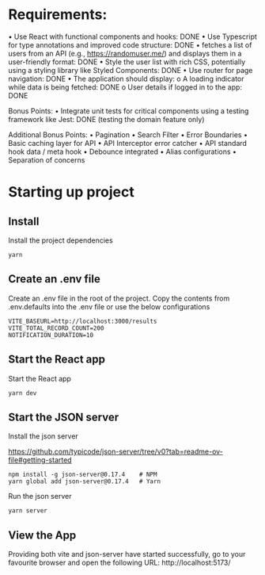 # Requirements:

• Use React with functional components and hooks: DONE
• Use Typescript for type annotations and improved code structure: DONE
• fetches a list of users from an API (e.g., https://randomuser.me/) and displays them in a user-friendly format: DONE
• Style the user list with rich CSS, potentially using a styling library like Styled Components: DONE
• Use router for page navigation: DONE
• The application should display:
  o A loading indicator while data is being fetched: DONE
  o User details if logged in to the app: DONE

Bonus Points:
• Integrate unit tests for critical components using a testing framework like Jest: DONE (testing the domain feature only)


Additional Bonus Points:
• Pagination
• Search Filter
• Error Boundaries
• Basic caching layer for API
• API Interceptor error catcher
• API standard hook data / meta hook
• Debounce integrated
• Alias configurations
• Separation of concerns

# Starting up project

## Install

Install the project dependencies

```
yarn
```

## Create an .env file

Create an .env file in the root of the project.  Copy the contents from .env.defaults into the .env file or use the below configurations

```
VITE_BASEURL=http://localhost:3000/results
VITE_TOTAL_RECORD_COUNT=200
NOTIFICATION_DURATION=10
```

## Start the React app

Start the React app

```
yarn dev
```

## Start the JSON server

Install the json server

https://github.com/typicode/json-server/tree/v0?tab=readme-ov-file#getting-started

```
npm install -g json-server@0.17.4    # NPM
yarn global add json-server@0.17.4   # Yarn
```

Run the json server

```
yarn server
```

## View the App

Providing both vite and json-server have started successfully, go to your favourite browser and open the following URL: http://localhost:5173/